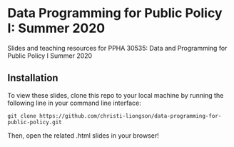 # Data Programming for Public Policy I: Summer 2020
Slides and teaching resources for PPHA 30535: Data and Programming for Public Policy I Summer 2020

## Installation

To view these slides, clone this repo to your local machine by running the following line in your command line interface:

```
git clone https://github.com/christi-liongson/data-programming-for-public-policy.git
```

Then, open the related .html slides in your browser!
